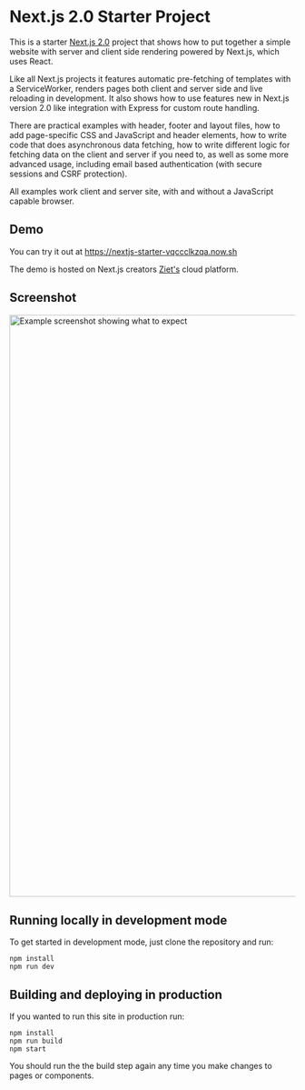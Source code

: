 # Next.js 2.0 Starter Project

This is a starter [Next.js 2.0](https://zeit.co/blog/next) project that shows how to put together a simple website with server and client side rendering powered by Next.js, which uses React.

Like all Next.js projects it features automatic pre-fetching of templates with a ServiceWorker, renders pages both client and server side and live reloading in development. It also shows how to use features new in Next.js version 2.0 like integration with Express for custom route handling.

There are practical examples with header, footer and layout files, how to add page-specific CSS and JavaScript and header elements, how to write code that does asynchronous data fetching, how to write different logic for fetching data on the client and server if you need to, as well as some more advanced usage, including email based authentication (with secure sessions and CSRF protection).

All examples work client and server site, with and without a JavaScript capable browser.

## Demo

You can try it out at https://nextjs-starter-vqccclkzqa.now.sh

The demo is hosted on Next.js creators [Ziet's](https://zeit.co) cloud platform.

## Screenshot 

<img width="1024" alt="Example screenshot showing what to expect" src="https://cloud.githubusercontent.com/assets/595695/21877741/1058e502-d885-11e6-91e9-51715b5ca1ab.png">

## Running locally in development mode

To get started in development mode, just clone the repository and run:

    npm install
    npm run dev

## Building and deploying in production

If you wanted to run this site in production run:

    npm install
    npm run build
    npm start

You should run the the build step again any time you make changes to pages or
components.
